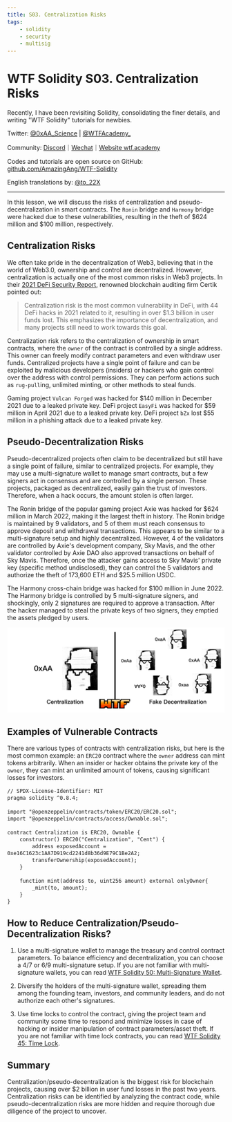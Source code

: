 ```yaml
---
title: S03. Centralization Risks
tags:
    - solidity
    - security
    - multisig
---
```


# WTF Solidity S03. Centralization Risks

Recently, I have been revisiting Solidity, consolidating the finer details, and writing "WTF Solidity" tutorials for newbies. 

Twitter: [@0xAA_Science](https://twitter.com/0xAA_Science) | [@WTFAcademy_](https://twitter.com/WTFAcademy_)

Community: [Discord](https://discord.gg/5akcruXrsk)｜[Wechat](https://docs.google.com/forms/d/e/1FAIpQLSe4KGT8Sh6sJ7hedQRuIYirOoZK_85miz3dw7vA1-YjodgJ-A/viewform?usp=sf_link)｜[Website wtf.academy](https://wtf.academy)

Codes and tutorials are open source on GitHub: [github.com/AmazingAng/WTF-Solidity](https://github.com/AmazingAng/WTF-Solidity)

English translations by: [@to_22X](https://twitter.com/to_22X)

-----

In this lesson, we will discuss the risks of centralization and pseudo-decentralization in smart contracts. The `Ronin` bridge and `Harmony` bridge were hacked due to these vulnerabilities, resulting in the theft of $624 million and $100 million, respectively.

## Centralization Risks

We often take pride in the decentralization of Web3, believing that in the world of Web3.0, ownership and control are decentralized. However, centralization is actually one of the most common risks in Web3 projects. In their [2021 DeFi Security Report](https://f.hubspotusercontent40.net/hubfs/4972390/Marketing/defi%20security%20report%202021-v6.pdf), renowned blockchain auditing firm Certik pointed out:

> Centralization risk is the most common vulnerability in DeFi, with 44 DeFi hacks in 2021 related to it, resulting in over $1.3 billion in user funds lost. This emphasizes the importance of decentralization, and many projects still need to work towards this goal.

Centralization risk refers to the centralization of ownership in smart contracts, where the `owner` of the contract is controlled by a single address. This owner can freely modify contract parameters and even withdraw user funds. Centralized projects have a single point of failure and can be exploited by malicious developers (insiders) or hackers who gain control over the address with control permissions. They can perform actions such as `rug-pull`ing, unlimited minting, or other methods to steal funds.

Gaming project `Vulcan Forged` was hacked for $140 million in December 2021 due to a leaked private key. DeFi project `EasyFi` was hacked for $59 million in April 2021 due to a leaked private key. DeFi project `bZx` lost $55 million in a phishing attack due to a leaked private key.

## Pseudo-Decentralization Risks

Pseudo-decentralized projects often claim to be decentralized but still have a single point of failure, similar to centralized projects. For example, they may use a multi-signature wallet to manage smart contracts, but a few signers act in consensus and are controlled by a single person. These projects, packaged as decentralized, easily gain the trust of investors. Therefore, when a hack occurs, the amount stolen is often larger.

The Ronin bridge of the popular gaming project Axie was hacked for $624 million in March 2022, making it the largest theft in history. The Ronin bridge is maintained by 9 validators, and 5 of them must reach consensus to approve deposit and withdrawal transactions. This appears to be similar to a multi-signature setup and highly decentralized. However, 4 of the validators are controlled by Axie's development company, Sky Mavis, and the other validator controlled by Axie DAO also approved transactions on behalf of Sky Mavis. Therefore, once the attacker gains access to Sky Mavis' private key (specific method undisclosed), they can control the 5 validators and authorize the theft of 173,600 ETH and $25.5 million USDC.

The Harmony cross-chain bridge was hacked for $100 million in June 2022. The Harmony bridge is controlled by 5 multi-signature signers, and shockingly, only 2 signatures are required to approve a transaction. After the hacker managed to steal the private keys of two signers, they emptied the assets pledged by users.

![](./img/S03-1.png)

## Examples of Vulnerable Contracts

There are various types of contracts with centralization risks, but here is the most common example: an `ERC20` contract where the `owner` address can mint tokens arbitrarily. When an insider or hacker obtains the private key of the `owner`, they can mint an unlimited amount of tokens, causing significant losses for investors.

```solidity
// SPDX-License-Identifier: MIT
pragma solidity ^0.8.4;

import "@openzeppelin/contracts/token/ERC20/ERC20.sol";
import "@openzeppelin/contracts/access/Ownable.sol";

contract Centralization is ERC20, Ownable {
    constructor() ERC20("Centralization", "Cent") {
        address exposedAccount = 0xe16C1623c1AA7D919cd2241d8b36d9E79C1Be2A2;
        transferOwnership(exposedAccount);
    }

    function mint(address to, uint256 amount) external onlyOwner{
        _mint(to, amount);
    }
}
```

## How to Reduce Centralization/Pseudo-Decentralization Risks?

1. Use a multi-signature wallet to manage the treasury and control contract parameters. To balance efficiency and decentralization, you can choose a 4/7 or 6/9 multi-signature setup. If you are not familiar with multi-signature wallets, you can read [WTF Solidity 50: Multi-Signature Wallet](https://github.com/AmazingAng/WTF-Solidity/blob/main/Languages/en/50_MultisigWallet_en/readme.md).

2. Diversify the holders of the multi-signature wallet, spreading them among the founding team, investors, and community leaders, and do not authorize each other's signatures.

3. Use time locks to control the contract, giving the project team and community some time to respond and minimize losses in case of hacking or insider manipulation of contract parameters/asset theft. If you are not familiar with time lock contracts, you can read [WTF Solidity 45: Time Lock](https://github.com/AmazingAng/WTF-Solidity/blob/main/Languages/en/45_Timelock_en/readme.md).

## Summary

Centralization/pseudo-decentralization is the biggest risk for blockchain projects, causing over $2 billion in user fund losses in the past two years. Centralization risks can be identified by analyzing the contract code, while pseudo-decentralization risks are more hidden and require thorough due diligence of the project to uncover.